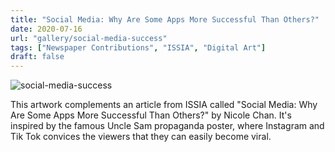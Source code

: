 ```yaml
---
title: "Social Media: Why Are Some Apps More Successful Than Others?"
date: 2020-07-16
url: "gallery/social-media-success"
tags: ["Newspaper Contributions", "ISSIA", "Digital Art"]
draft: false
---
```


![social-media-success](/images/post/2020/ISSIA/social-media-success.png)

This artwork complements an article from ISSIA called "Social Media: Why Are Some Apps More Successful Than Others?" by Nicole Chan. It's inspired by the famous Uncle Sam propaganda poster, where Instagram and Tik Tok convices the viewers that they can easily become viral.

